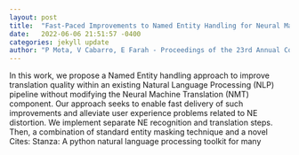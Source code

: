 ```yaml
---
layout: post
title:  "Fast-Paced Improvements to Named Entity Handling for Neural Machine Translation"
date:   2022-06-06 21:51:57 -0400
categories: jekyll update
author: "P Mota, V Cabarro, E Farah - Proceedings of the 23rd Annual Conference of the , 2022"
---
```

In this work, we propose a Named Entity handling approach to improve translation quality within an existing Natural Language Processing (NLP) pipeline without modifying the Neural Machine Translation (NMT) component. Our approach seeks to enable fast delivery of such improvements and alleviate user experience problems related to NE distortion. We implement separate NE recognition and translation steps. Then, a combination of standard entity masking technique and a novel  Cites: Stanza: A python natural language processing toolkit for many